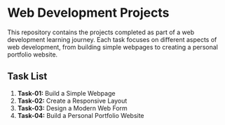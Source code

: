 # Web Development Projects

This repository contains the projects completed as part of a web development learning journey. Each task focuses on different aspects of web development, from building simple webpages to creating a personal portfolio website.

## Task List

1. **Task-01:** Build a Simple Webpage
2. **Task-02:** Create a Responsive Layout
3. **Task-03:** Design a Modern Web Form
4. **Task-04:** Build a Personal Portfolio Website
